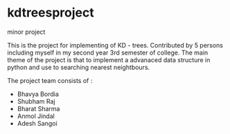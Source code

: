 # kdtreesproject
minor project

This is the project for implementing of KD - trees. Contributed by 5 persons including myself in my second year 3rd semester of college.
The main theme of the project is that to implement a advanaced data structure in python and use to searching nearest neightbours.

The project team consists of :
* Bhavya Bordia
* Shubham Raj
* Bharat Sharma
* Anmol Jindal 
* Adesh Sangoi
